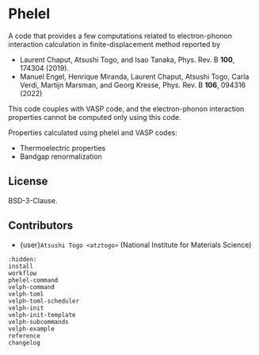 # Phelel

A code that provides a few computations related to electron-phonon interaction
calculation in finite-displacement method reported by

- Laurent Chaput, Atsushi Togo, and Isao Tanaka, Phys. Rev. B **100**, 174304
(2019).
- Manuel Engel, Henrique Miranda, Laurent Chaput, Atsushi Togo, Carla Verdi,
  Martijn Marsman, and Georg Kresse, Phys. Rev. B **106**, 094316 (2022)

This code couples with VASP code, and the electron-phonon interaction properties
cannot be computed only using this code.

Properties calculated using phelel and VASP codes:

- Thermoelectric properties
- Bandgap renormalization


## License

BSD-3-Clause.

## Contributors

- {user}`Atsushi Togo <atztogo>` (National Institute for Materials Science)

```{toctree}
:hidden:
install
workflow
phelel-command
velph-command
velph-toml
velph-toml-scheduler
velph-init
velph-init-template
velph-subcommands
velph-example
reference
changelog
```
